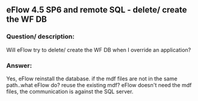 ## eFlow 4.5 SP6 and remote SQL -  delete/ create the WF DB ##

### Question/ description: ###

Will eFlow try to delete/ create the WF DB when I override  an application?

### Answer: ###
Yes, eFlow reinstall the database.
if the mdf files are not in the same path..what eFlow do? reuse the existing mdf?
eFlow doesn't need the mdf files, the communication is against the SQL server.